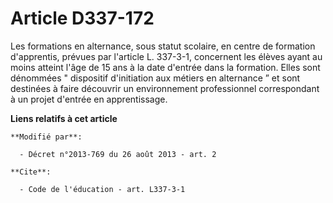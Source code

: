 # Article D337-172

Les formations en alternance, sous statut scolaire, en centre de formation d'apprentis, prévues par l'article L. 337-3-1,
concernent les élèves ayant au moins atteint l'âge de 15 ans à la date d'entrée dans la formation. Elles sont dénommées "
dispositif d'initiation aux métiers en alternance ” et sont destinées à faire découvrir un environnement professionnel
correspondant à un projet d'entrée en apprentissage.

**Liens relatifs à cet article**

	**Modifié par**:

	  - Décret n°2013-769 du 26 août 2013 - art. 2

	**Cite**:

	  - Code de l'éducation - art. L337-3-1
